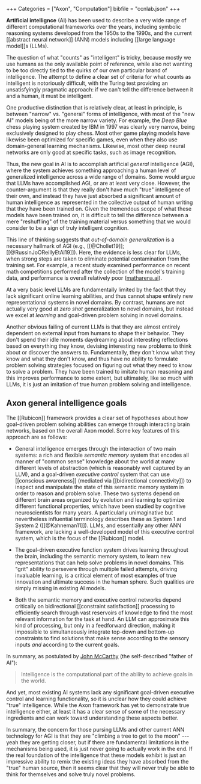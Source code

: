 +++
Categories = ["Axon", "Computation"]
bibfile = "ccnlab.json"
+++

**Artificial intellignce** (AI) has been used to describe a very wide range of different computational frameworks over the years, including symbolic reasoning systems developed from the 1950s to the 1990s, and the current [[abstract neural network]] (ANN) models including [[large language model]]s (LLMs).

The question of what "counts" as "intelligent" is tricky, because mostly we use humans as the only available point of reference, while also not wanting to be too directly tied to the quirks of our own particular brand of intelligence. The attempt to define a clear set of criteria for what counts as intelligent is notoriously difficult, with the Turing test providing an unsatisfyingly pragmatic approach: if we can't tell the difference between it and a human, it must be intelligent.

One productive distinction that is relatively clear, at least in principle, is between "narrow" vs. "general" forms of intelligence, with most of the "new AI" models being of the more narrow variety. For example, the _Deep Blue_ chess playing system created by IBM in 1997 was clearly very narrow, being exclusively designed to play chess. Most other game playing models have likewise been optimized for specific games, even when they also use domain-general learning mechanisms. Likewise, most other deep neural networks are only good at specific tasks, such as image recognition.

Thus, the new goal in AI is to accomplish artificial _general_ intelligence (AGI), where the system achieves something approaching a human level of generalized intelligence across a wide range of domains. Some would argue that LLMs have accomplished AGI, or are at least very close. However, the counter-argument is that they really don't have much "true" intelligence of their own, and instead they have just absorbed a significant amount of human intelligence as represented in the collective output of human writing that they have been trained on. Given the tremendous scope of what these models have been trained on, it is difficult to tell the difference between a mere "reshuffling" of the training material versus something that we would consider to be a sign of truly intelligent cognition.

This line of thinking suggests that _out-of-domain generalization_ is a necessary hallmark of AGI (e.g., [[@Chollet19]]; [[@RussinJoOReillyEtAl19]]). Here, the evidence is less clear for LLMs, when strong steps are taken to eliminate potential contamination from the training set. For example, a recent study examined performance on recent math competitions performed after the collection of the model's training data, and performance is overall relatively poor ([matharena.ai](https://matharena.ai/)).

At a very basic level LLMs are fundamentally limited by the fact that they lack significant online learning abilities, and thus cannot shape entirely new representational systems in novel domains. By contrast, humans are not actually very good at _zero shot_ generalization to novel domains, but instead we excel at _learning_ and goal-driven problem solving in novel domains.

Another obvious failing of current LLMs is that they are almost entirely dependent on external input from humans to shape their behavior. They don't spend their idle moments daydreaming about interesting reflections based on everything they know, devising interesting new problems to think about or discover the answers to. Fundamentally, they don't know what they know and what they don't know, and thus have no ability to formulate problem solving strategies focused on figuring out what they need to know to solve a problem. They have been trained to imitate human reasoning and this improves performance to some extent, but ultimately, like so much with LLMs, it is just an imitation of true human problem solving and intelligence.

## Axon general intelligence goals

The [[Rubicon]] framework provides a clear set of hypotheses about how goal-driven problem solving abilities can emerge through interacting brain networks, based on the overall Axon model. Some key features of this approach are as follows:

* General intelligence emerges through the interaction of two main systems: a rich and flexible _semantic memory_ system that encodes all manner of "common sense" knowledge about the world at many different levels of abstraction (which is reasonably well captured by an LLM), and a goal-driven _executive control_ system that can use [[conscious awareness]] (mediated via [[bidirectional connectivity]]) to inspect and manipulate the state of this semantic memory system in order to reason and problem solve. These two systems depend on different brain areas organized by evolution and learning to optimize different functional properties, which have been studied by cognitive neuroscientists for many years. A particularly unimaginative but nevertheless influential terminology describes these as System 1 and System 2 ([[@Kahneman11]]). LLMs, and essentially any other ANN framework, are lacking a well-developed model of this executive control system, which is the focus of the [[Rubicon]] model.

* The goal-driven executive function system drives learning throughout the brain, including the semantic memory system, to learn new representations that can help solve problems in novel domains. This "grit" ability to persevere through multiple failed attempts, driving invaluable learning, is a critical element of most examples of true innovation and ultimate success in the human sphere. Such qualities are simply missing in existing AI models.

* Both the semantic memory and executive control networks depend critically on bidirectional [[constraint satisfaction]] processing to efficiently search through vast reservoirs of knowledge to find the most relevant information for the task at hand. An LLM can approximate this kind of processing, but only in a feedforward direction, making it impossible to simultaneously integrate top-down and bottom-up constraints to find solutions that make sense according to the sensory inputs _and_ according to the current goals.

In summary, as postulated by [John McCarthy](http://jmc.stanford.edu/artificial-intelligence/what-is-ai/index.html) (the self-described "father of AI"):

> Intelligence is the computational part of the ability to achieve goals in the world.

And yet, most existing AI systems lack any significant goal-driven executive control and learning functionality, so it is unclear how they could achieve "true" intelligence. While the Axon framework has yet to demonstrate true intelligence either, at least it has a clear sense of some of the necessary ingredients and can work toward understanding these aspects better.

In summary, the concern for those pursing LLMs and other current ANN technology for AGI is that they are "climbing a tree to get to the moon" --- yeah they are getting closer, but if there are fundamental limitations in the mechanisms being used, it is just never going to actually work in the end. If the real foundation of the intelligence that these models exhibit is just an impressive ability to remix the existing ideas they have absorbed from the "true" human source, then it seems clear that they will never truly be able to think for themselves and solve truly novel problems.

